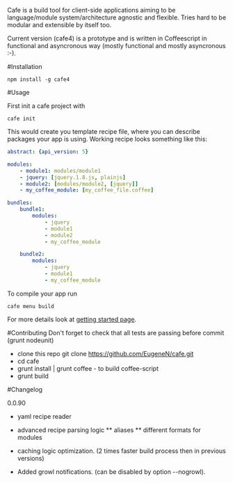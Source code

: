 Cafe is a build tool for client-side applications aiming to be language/module system/architecture agnostic and flexible. Tries hard to be modular and extensible by itself too.

Current version (cafe4) is a prototype and is written in Coffeescript in functional and asyncronous way (mostly functional and mostly asyncronous :-).

#Installation

    npm install -g cafe4

#Usage

First init a cafe project with

    cafe init

This would create you template recipe file, where you can describe packages your app is using. Working recipe looks something like this:

```yaml
abstract: {api_version: 5}

modules:
    - module1: modules/module1
    - jquery: [jquery.1.8.js, plainjs]
    - module2: [modules/module2, [jquery]]
    - my_coffee_module: [my_coffee_file.coffee]

bundles:
    bundle1:
        modules:
            - jquery
            - module1
            - module2
            - my_coffee_module

    bundle2:
        modules:
            - jquery
            - module1
            - my_coffee_module
```

To compile your app run

    cafe menu build

For more details look at [getting started page](https://github.com/EugeneN/cafe/wiki/Cafe-get-started).

#Contributing
Don't forget to check that all tests are passing before commit (grunt nodeunit)
* clone this repo git clone https://github.com/EugeneN/cafe.git
* cd cafe
* grunt install | grunt coffee - to build coffee-script
* grunt build

#Changelog

0.0.90
* yaml recipe reader
* advanced recipe parsing logic
** aliases
** different formats for modules
* caching logic optimization. (2 times faster build process then in previous versions)

* Added growl notifications. (can be disabled by option --nogrowl).

